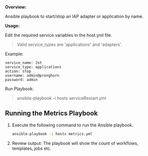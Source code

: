 **Overview:**

Ansible playbook to start/stop an IAP adapter or application by name.

**Usage:**

Edit the required service variables in the host.yml file. 
>Valid service_types are 'applications' and 'adapters'.

Example:

    service_name: Jst
    service_type: applications
    action: stop
    username: admin@pronghorn
    password: admin

Run Playbook:

>ansible-playbook -i hosts serviceRestart.yml



## Running the Metrics Playbook

1. Execute the following command to run the Ansible playbook.

    ```bash
    ansible-playbook -i hosts metrics.yml
    ```

2. Review output: The playbook will show the count of workflows, templates, jobs etc.